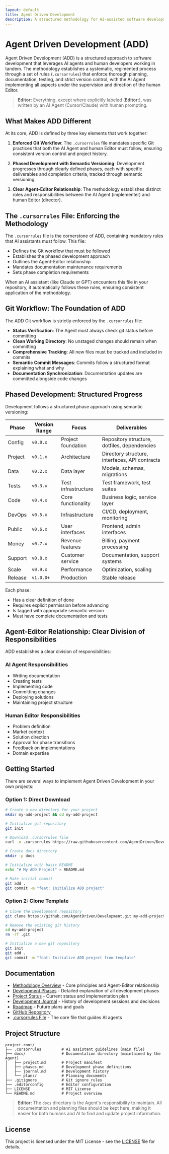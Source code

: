 ```yaml
---
layout: default
title: Agent Driven Development
description: A structured methodology for AI-assisted software development
---
```


# Agent Driven Development (ADD)

Agent Driven Development (ADD) is a structured approach to software development that leverages AI agents and human developers working in tandem. The methodology establishes a systematic, regimented process through a set of rules (`.cursorrules`) that enforce thorough planning, documentation, testing, and strict version control, with the AI Agent implementing all aspects under the supervision and direction of the human Editor.

> **Editor:** Everything, except where explicitly labeled (**Editor:**), was written by an AI Agent (Cursor/Claude) with human prompting.

## What Makes ADD Different

At its core, ADD is defined by three key elements that work together:

1. **Enforced Git Workflow**: The `.cursorrules` file mandates specific Git practices that both the AI Agent and human Editor must follow, ensuring consistent version control and project history.

2. **Phased Development with Semantic Versioning**: Development progresses through clearly defined phases, each with specific deliverables and completion criteria, tracked through semantic versioning.

3. **Clear Agent-Editor Relationship**: The methodology establishes distinct roles and responsibilities between the AI Agent (implementer) and human Editor (director).

## The `.cursorrules` File: Enforcing the Methodology

The `.cursorrules` file is the cornerstone of ADD, containing mandatory rules that AI assistants must follow. This file:

- Defines the Git workflow that must be followed
- Establishes the phased development approach
- Outlines the Agent-Editor relationship
- Mandates documentation maintenance requirements
- Sets phase completion requirements

When an AI assistant (like Claude or GPT) encounters this file in your repository, it automatically follows these rules, ensuring consistent application of the methodology.

## Git Workflow: The Foundation of ADD

The ADD Git workflow is strictly enforced by the `.cursorrules` file:

- **Status Verification**: The Agent must always check git status before committing
- **Clean Working Directory**: No unstaged changes should remain when committing
- **Comprehensive Tracking**: All new files must be tracked and included in commits
- **Semantic Commit Messages**: Commits follow a structured format explaining what and why
- **Documentation Synchronization**: Documentation updates are committed alongside code changes

## Phased Development: Structured Progress

Development follows a structured phase approach using semantic versioning:

| Phase   | Version Range | Focus               | Deliverables                                   |
| ------- | ------------- | ------------------- | ---------------------------------------------- |
| Config  | `v0.0.x`      | Project foundation  | Repository structure, dotfiles, dependencies   |
| Project | `v0.1.x`      | Architecture        | Directory structure, interfaces, API contracts |
| Data    | `v0.2.x`      | Data layer          | Models, schemas, migrations                    |
| Tests   | `v0.3.x`      | Test infrastructure | Test framework, test suites                    |
| Code    | `v0.4.x`      | Core functionality  | Business logic, service layer                  |
| DevOps  | `v0.5.x`      | Infrastructure      | CI/CD, deployment, monitoring                  |
| Public  | `v0.6.x`      | User interfaces     | Frontend, admin interfaces                     |
| Money   | `v0.7.x`      | Revenue features    | Billing, payment processing                    |
| Support | `v0.8.x`      | Customer service    | Documentation, support systems                 |
| Scale   | `v0.9.x`      | Performance         | Optimization, scaling                          |
| Release | `v1.0.0+`     | Production          | Stable release                                 |

Each phase:

- Has a clear definition of done
- Requires explicit permission before advancing
- Is tagged with appropriate semantic version
- Must have complete documentation and tests

## Agent-Editor Relationship: Clear Division of Responsibilities

ADD establishes a clear division of responsibilities:

### AI Agent Responsibilities

- Writing documentation
- Creating tests
- Implementing code
- Committing changes
- Deploying solutions
- Maintaining project structure

### Human Editor Responsibilities

- Problem definition
- Market context
- Solution direction
- Approval for phase transitions
- Feedback on implementations
- Domain expertise

## Getting Started

There are several ways to implement Agent Driven Development in your own projects:

### Option 1: Direct Download

```bash
# Create a new directory for your project
mkdir my-add-project && cd my-add-project

# Initialize git repository
git init

# Download .cursorrules file
curl -o .cursorrules https://raw.githubusercontent.com/AgentDriven/Development/main/.cursorrules

# Create docs directory
mkdir -p docs

# Initialize with basic README
echo "# My ADD Project" > README.md

# Make initial commit
git add .
git commit -m "feat: Initialize ADD project"
```

### Option 2: Clone Template

```bash
# Clone the Development repository
git clone https://github.com/AgentDriven/Development.git my-add-project

# Remove the existing git history
cd my-add-project
rm -rf .git

# Initialize a new git repository
git init
git add .
git commit -m "feat: Initialize ADD project from template"
```

## Documentation

- [Methodology Overview](methodology.html) - Core principles and Agent-Editor relationship
- [Development Phases](phases.html) - Detailed explanation of all development phases
- [Project Status](project.html) - Current status and implementation plan
- [Development Journal](journal.html) - History of development sessions and decisions
- [Roadmap](plans/roadmap.html) - Future plans and goals
- [GitHub Repository](https://github.com/AgentDriven/Development)
- [.cursorrules File](https://github.com/AgentDriven/Development/blob/main/.cursorrules) - The core file that guides AI agents

## Project Structure

```
project-root/
├── .cursorrules         # AI assistant guidelines (main file)
├── docs/                # Documentation directory (maintained by the Agent)
│   ├── project.md       # Project manifest
│   ├── phases.md        # Development phase definitions
│   ├── journal.md       # Development history
│   └── plans/           # Planning documents
├── .gitignore           # Git ignore rules
├── .editorconfig        # Editor configuration
├── LICENSE              # MIT License
└── README.md            # Project overview
```

> **Editor:** The `docs` directory is the Agent's responsibility to maintain. All documentation and planning files should be kept here, making it easier for both humans and AI to find and update project information.

## License

This project is licensed under the MIT License - see the [LICENSE](https://github.com/AgentDriven/Development/blob/main/LICENSE) file for details.

